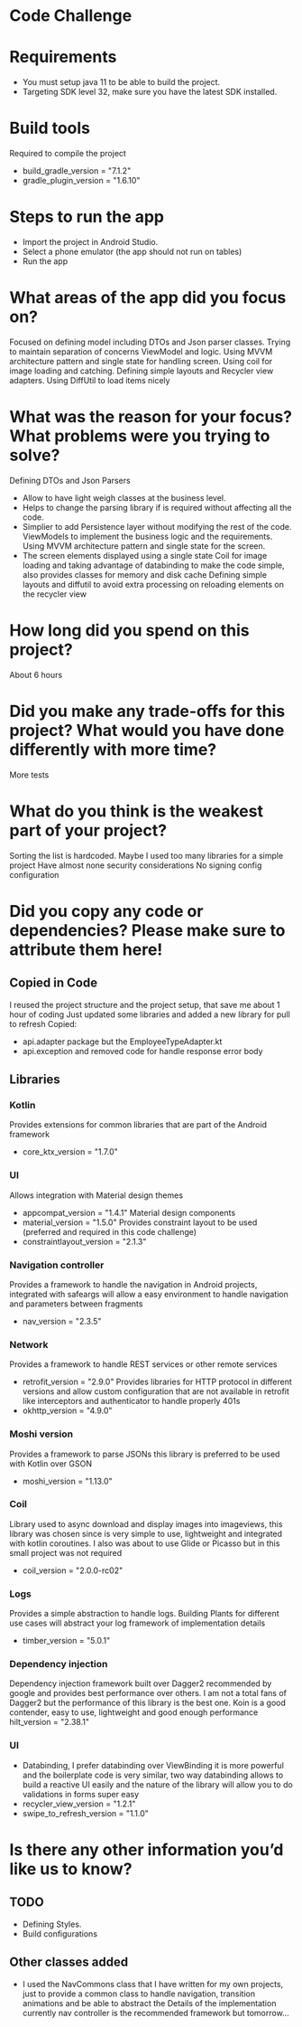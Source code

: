 # Code Challenge

# Requirements
- You must setup java 11 to be able to build the project.
- Targeting SDK level 32, make sure you have the latest SDK installed.

# Build tools
Required to compile the project
- build_gradle_version = "7.1.2"
- gradle_plugin_version = "1.6.10"

# Steps to run the app
- Import the project in Android Studio.
- Select a phone emulator (the app should not run on tables)
- Run the app

# What areas of the app did you focus on?
Focused on defining model including DTOs and Json parser classes. Trying to maintain separation of concerns
ViewModel and logic. Using MVVM architecture pattern and single state for handling screen.
Using coil for image loading and catching.
Defining simple layouts and Recycler view adapters. Using DiffUtil to load items nicely

# What was the reason for your focus? What problems were you trying to solve?
Defining DTOs and Json Parsers 
 - Allow to have light weigh classes at the business level. 
 - Helps to change the parsing library if is required without affecting all the code.
 - Simplier to add Persistence layer without modifying the rest of the code.
ViewModels to implement the business logic and the requirements.
Using MVVM architecture pattern and single state for the screen.
 - The screen elements displayed using a single state
Coil for image loading and taking advantage of databinding to make the code simple, also provides classes for memory and disk cache
Defining simple layouts and diffutil to avoid extra processing on reloading elements on the recycler view

# How long did you spend on this project?
About 6 hours

# Did you make any trade-offs for this project? What would you have done differently with more time?
More tests

# What do you think is the weakest part of your project?
Sorting the list is hardcoded.
Maybe I used too many libraries for a simple project
Have almost none security considerations
No signing config configuration

# Did you copy any code or dependencies? Please make sure to attribute them here!

## Copied in Code
I reused the project structure and the project setup, that save me about 1 hour of coding
Just updated some libraries and added a new library for pull to refresh
Copied:
- api.adapter package but the EmployeeTypeAdapter.kt
- api.exception and removed code for handle response error body

## Libraries

### Kotlin
Provides extensions for common libraries that are part of the Android framework
- core_ktx_version = "1.7.0"

### UI
Allows integration with Material design themes
- appcompat_version = "1.4.1"
  Material design components
- material_version = "1.5.0"
  Provides constraint layout to be used (preferred and required in this code challenge)
- constraintlayout_version = "2.1.3"

### Navigation controller
Provides a framework to handle the navigation in Android projects, integrated with safeargs will
allow a easy environment to handle navigation and parameters between fragments
- nav_version = "2.3.5"

### Network
Provides a framework to handle REST services or other remote services
- retrofit_version = "2.9.0"
  Provides libraries for HTTP protocol in different versions and allow custom configuration that
  are not available in retrofit like interceptors and authenticator to handle properly 401s
- okhttp_version = "4.9.0"

### Moshi version
Provides a framework to parse JSONs this library is preferred to be used with Kotlin over GSON
- moshi_version = "1.13.0"

### Coil
Library used to async download and display images into imageviews, this library was chosen since
is very simple to use, lightweight and integrated with kotlin coroutines. I also was about to use
Glide or Picasso but in this small project was not required
- coil_version = "2.0.0-rc02"

### Logs
Provides a simple abstraction to handle logs. Building Plants for different use cases will abstract
your log framework of implementation details
- timber_version = "5.0.1"

### Dependency injection
Dependency injection framework built over Dagger2 recommended by google and provides best performance
over others. I am not a total fans of Dagger2 but the performance of this library is the best one.
Koin is a good contender, easy to use, lightweight and good enough performance
hilt_version = "2.38.1"

### UI
- Databinding, I prefer databinding over ViewBinding it is more powerful and the boilerplate code is
  very similar, two way databinding allows to build a reactive UI easily and the nature of the library
  will allow you to do validations in forms super easy
- recycler_view_version = "1.2.1"
- swipe_to_refresh_version = "1.1.0"

# Is there any other information you’d like us to know?

## TODO
- Defining Styles.
- Build configurations

## Other classes added
- I used the NavCommons class that I have written for my own projects, just to provide a common
class to handle navigation, transition animations and be able to abstract the Details of the implementation
currently nav controller is the recommended framework but tomorrow... 